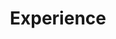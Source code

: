 ---
widget: experience
active: true
headless: true
weight: 40
title: Experience
subtitle: ''
date_format: Jan 2006

experience:
  - title: 동아리 부원
    company: 코알라
    company_url: ''
    company_logo: ''
    location: 전북대학교 공과대학 컴퓨터인공지능학부 학과 동아리
    date_start: '2024-03-02'
    date_end: '2024-06-20'
    description: |
        알고리즘 문제 해결 능력과 논리적 사고를 기르기 위해 동아리 활동에 참여했습니다.

        * 주요 활동:
        * 백준 온라인 저지에서 매주 2문제 이상 꾸준히 해결
        * ICPC 관련 주제 집중 스터디 진행
        * 동아리 부원들과 코드 리뷰를 통해 다양한 문제 해결 접근 방식 학습

  - title: SW 멘토링 멘티
    company: 온라인
    company_url: ''
    company_logo: ''
    location: 전북대학교 SW중심대학사업단
    date_start: '2024-09-11'
    date_end: '2024-12-13'
    description: |
        같은 학과 선배 멘토와의 교류를 통해 좋은 개발자로 성장하기 위한 방향성을 배우고, 실제적인 기술 역량을 향상시키고자 멘토링에 참여했습니다.

        * 주요 활동:
        * 주 1회 정기 멘토링 세션을 통해 학습 로드맵 설계 및 진로 상담 진행
        * 코딩 과제 피드백
---
